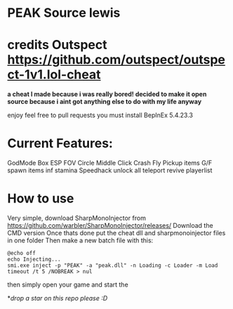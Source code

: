 # PEAK Source lewis

# credits Outspect https://github.com/outspect/outspect-1v1.lol-cheat

**a cheat I made because i was really bored! decided to make it open source because i aint got anything else to do with my life anyway**

enjoy feel free to pull requests you must install  BepInEx 5.4.23.3

# Current Features:
GodMode
Box ESP
FOV Circle
Middle Click Crash
Fly Pickup items G/F
spawn items
inf stamina
Speedhack
unlock all
teleport
revive
playerlist

# How to use
Very simple, download SharpMonoInjector from https://github.com/warbler/SharpMonoInjector/releases/
Download the CMD version
Once thats done put the cheat dll and sharpmonoinjector files in one folder
Then make a new batch file with this: 
```
@echo off
echo Injecting...
smi.exe inject -p "PEAK" -a "peak.dll" -n Loading -c Loader -m Load
timeout /t 5 /NOBREAK > nul
```

then simply open your game and start the 

**drop a star on this repo please :D*
